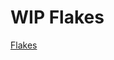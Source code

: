 # WIP Flakes

[Flakes](WIP%20Flakes%203911bd5f95ef4498aa304f66a7f68ca5/Flakes%20f60d33ad9ced4a1da7c29681b945b0ac.csv)